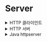 # Server

<details><summary>HTTP 클라이언트</summary>

-CONNECT</br>
호스트는 IP 주소 또는 도메인 이름을 사용할 수 있다. <br />
도메인의 경우 DNS를 활용하기 때문에 제대로 하려면 복잡해질 수 있지만, 알아서 처리해 준다.<br />
HTTP의 기본 포트 번호는 80.</br>
IP 주소와 포트 번호만 알면, 서버에 접속할 수 있다.</br>
Socket socket = new Socket(host, port);</br>

### REQUEST</br>

요청 메시지를 만들고, TCP로 전송하면 된다.</br>
<details><summary>Java text blocks(from Java13)</summary>여러 줄 문자열: Text blocks를 사용하면 여러 줄에 걸쳐 긴 문자열을 만들 수 있으며, 줄 바꿈 문자와 공백을 직접 지정할 필요가 없습니다.

줄 바꿈 및 들여쓰기: Text blocks 내에서 줄 바꿈과 들여쓰기는 그대로 유지되므로 가독성이 향상됩니다.

문자열 보간: Text blocks 내에서 ${변수}를 사용하여 문자열 보간(변수 삽입)이 가능합니다.</details>

```
String message = """
	GET / HTTP/1.1
	Host: example.com

	""";
```

또는

```
String message = "" +
	"GET / HTTP/1.1\n" +
	"Host: example.com\n" +
	"\n";
```

소켓에서 Output Stream을 얻어서 쓸 수 있다.</br>
그러나 Byte변환없이 문자열을 바로 전송하고 싶다면 Writer(OutputStreamWriter)를 쓴다(추천).</br>
⚠️ 내부적으로 버퍼가 있기 때문에 flush를 잊지 않아야 한다.

### RESPONSE</br>

소켓에서 Input Stream을 얻어서 쓸 수 있다.</br>
Byte 배열을 준비하고, 여기로 데이터를 읽어온다.</br>
응답 데이터가 우리가 준비한 배열보다 클 수도 있는데, 이 경우엔 반복해서 여러 번 읽는 작업이 필요하다. </br>
이 경우엔 우리가 준비한 배열이 Chunk(한번에 처리하는 단위)가 된다.

<details>
<summary>Java InputStream과 OutputStream </summary> 
InputStream과 OutputStream은 Java에서 바이트 기반의 입출력 작업을 수행하기 위한 중요한 추상 클래스입니다. 이러한 클래스는 입출력 스트림을 다룰 때 사용되며, 파일, 네트워크 연결, 메모리
버퍼 등 다양한 데이터 소스 및 대상과 상호작용하는 데 사용됩니다.<br>
 Java의 입출력 작업에서 중요한 역할을 하며, 데이터의 읽기와 쓰기, 버퍼링, 바이트 배열, 문자 인코딩 등을 처리하는 데 유용합니다. 

- InputStream은 바이트 단위로 데이터를 읽어오는 데 사용되는 추상 클래스입니다.
  주로 파일, 네트워크 연결, 시스템 입력 스트림 등에서 데이터를 읽을 때 사용됩니다.
- InputStream의 주요 메서드 중 일부는 read()로 시작하며, 이를 사용하여 데이터를 읽고 반환합니다. 예를 들어, read() 메서드를 사용하여 파일에서 한 바이트씩 데이터를 읽을 수 있습니다

```java
InputStream inputStream=new FileInputStream("파일경로");
        int data=inputStream.read();

``` 

- OutputStream은 바이트 단위로 데이터를 쓰는 데 사용되는 추상 클래스입니다.
  주로 파일, 네트워크 연결, 시스템 출력 스트림 등에 데이터를 쓸 때 사용됩니다.
- OutputStream의 주요 메서드 중 일부는 write()로 시작하며, 이를 사용하여 데이터를 쓰고 저장합니다. 예를 들어, write() 메서드를 사용하여 파일에 바이트 데이터를 쓸 수 있습니다.

</details>

```
InputStream inputStream = socket.getInputStream();
byte[] bytes = new byte[1_000_000];
int size = inputStream.read(bytes);
```

System.out.println(text);
실제 데이터 크기만큼 Byte 배열을 자르고, 문자열로 변환해 출력한다.

```
byte[] data = Arrays.copyOf(bytes, size);
String text = new String(data);
```

요청과 마찬가지로 Reader(InputStreamReader)를 쓰면 훨씬 편하다(추천).

```
InputStreamReader reader = new InputStreamReader(socket.getInputStream());

CharBuffer charBuffer = CharBuffer.allocate(1_000_000);

reader.read(charBuffer);

charBuffer.flip();

System.out.println(charBuffer.toString());
```

-CLOSE

```
socket.close();
```

Socket은 Closeable이기 때문에 try-with-resources를 써도 된다.

```
try (Socket socket = new Socket(host, port)) {
	// Request
	// Response
}
```

</details>
<details><summary>HTTP 서버</summary>

```
int port = 8080;

//Java에서는 ServerSocket이라는 별도의 클래스를 사용한다 (Socket을 상속한 게 아니라, 완전히 구별된다는 점에 주의).
ServerSocket listener = new ServerSocket(port); 

//클라이언트의 접속을 기다린다. 클라이언트가 접속하면 통신용 소켓을 따로 만들어서 돌려준다.
/*
I/O에서 이렇게 기다리는 걸 Blocking이라고 한다. 
파일 읽기, 쓰기 등도 모두 Blocking 동작이지만, TCP 통신에서는 네트워크 상태 같은 요인에 의해 크게 지연될 수 있고,
accept처럼 상대방의 요청이 없으면 영원히 기다리는 일이 벌어질 수 있다. 
멀티스레드나 비동기, 이벤트 기반 처리 등이 필요한 이유다.
*/
Socket socket = listener.accept();

```

<details><summary>ServerSocket class</summary>
<div>
ServerSocket은 Java에서 서버 측 네트워크 프로그래밍을 구현하는 데 사용되는 클래스입니다.</br>
ServerSocket 클래스는 서버 측에서 사용됩니다. ServerSocket은 클라이언트의 연결을 수락하면 새로운 Socket 객체를 반환합니다. 이 Socket을 사용하여 클라이언트와의 데이터 통신을
처리합니다.</br>
ServerSocket은 클라이언트로부터의 연결 요청을 수락하고, 클라이언트와의 통신을 위한 소켓 연결을 생성하는 데 사용됩니다.</br>
ServerSocket 클래스는 Socket 클래스를 직접 상속하지 않으며, 서로 상속 관계에 있지 않습니다
</div>

</details>

⚠️ 마지막 줄에 Newline(\n)을 넣는 걸 잊지 말자.</br>
제대로 하려면 Content-Type과 Content-Length를 더해주는 게 좋다.</br>
⚠️ Content-Length로 정확한 크기를 알 수 있기 때문에 마지막 줄에 Newline(\n)을 넣지 않아도 된다.

```java
String body="Hello, world!";
        byte[]bytes=body.getBytes();
        String message=""+
        "HTTP/1.1 200 OK\n"+
        "Content-Type: text/html; charset=UTF-8\n"+
        "Content-Length: "+bytes.length+"\n"+
        "\n"+
        body;
```

</details>

<details><summary> Java httpserver</summary>

- [Module jdk.httpserver](https://docs.oracle.com/en/java/javase/17/docs/api/jdk.httpserver/module-summary.html)
- [Package com.sun.net.httpserver](https://docs.oracle.com/en/java/javase/17/docs/api/jdk.httpserver/com/sun/net/httpserver/package-summary.html)
- [Non-blocking_I/O_(Java)](https://en.wikipedia.org/wiki/Non-blocking_I/O_(Java))

내부적으로 NIO를 사용하는 고수준 HTTP 서버 API.
<details><summary>Socket과 HttpServer클래스 서버 리스닝 방식에 따른 차이</summary>

Socket을 사용하는 방식은 저수준의 제어와 다양한 프로토콜을 지원하므로 유연성이 높지만 복잡하며,<br>
HttpServer 클래스를 사용하는 방식은 HTTP 기반의 웹 서버를 빠르게 구현하는 데 유용하지만 HTTP에 한정된다는 제약이 있습니다.<br>
선택은 프로젝트의 요구사항 및 개발자의 선호에 따라 달라질 것입니다.

Socket을 이용한 서버 리스닝 방식:

- 장점:

1. 간단한 구현: HttpServer 클래스를 사용하면 HTTP 프로토콜을 기반으로 한 웹 서버를 간단하게 구현할 수 있습니다.

2. 빠른 시작: HttpServer를 사용하면 웹 서버를 빠르게 시작하고 기본적인 웹 애플리케이션을 만들 수 있습니다.

3. HTTP 관련 기능 지원: HttpServer는 HTTP 메서드 및 헤더를 처리하기 위한 다양한 클래스 및 메서드를 지원합니다.

- 단점:

1. HTTP 프로토콜에 한정: HttpServer는 HTTP 프로토콜에 특화되어 있으며 다른 프로토콜을 처리하기 어렵습니다.

2. 제한된 커스터마이징: HttpServer를 사용하면 빠르게 웹 서버를 구축할 수 있지만, 기본적으로 제공되는 기능에 한정됩니다. 고급 기능을 구현하려면 추가적인 개발 및 확장이 필요할 수 있습니다.

HttpServer 클래스를 이용한 서버 리스닝 방식:

- 장점:

1. 유연성: Socket을 이용하는 서버는 TCP나 UDP 소켓을 직접 다루므로 프로토콜과 연결 관리를 완전히 제어할 수 있습니다. 이것은 다양한 응용 프로그램에 유용합니다.

2. 다양한 프로토콜: Socket을 사용하면 다양한 프로토콜을 지원할 수 있으며, 사용자 정의 프로토콜을 쉽게 구현할 수 있습니다.

- 단점:

1. 저수준 작업: Socket을 사용하는 방식은 상대적으로 저수준 작업이 필요하므로 개발과 유지 관리가 복잡할 수 있습니다.

2. 스레드 관리: 동시 다중 연결을 처리하려면 스레드 또는 다중 프로세스를 사용해야 하며, 이로 인해 스레드 관리 및 동기화 문제가 발생할 수 있습니다

</details>
<details><summary>논블로킹(Non-blocking) I/O</summary>

Java의 HttpServer 클래스는 논블로킹(Non-blocking) I/O를 사용하여 HTTP 요청을 처리하는 데 효과적으로 설계된 클래스입니다.<br> 논블로킹 I/O는 다음과 같은 특징을 가지며, 이
클래스를 통해 HTTP 서버를 만들 때 이점을 제공합니다:

- 비차단적인 처리: 논블로킹 I/O는 I/O 작업이 블로킹하지 않고 비차단적으로 처리됩니다. 이는 I/O 작업을 기다리는 동안 CPU가 다른 작업을 수행할 수 있도록 합니다. 따라서 다수의 연결을 동시에 처리하고
  동시성을 확보할 수 있습니다.
- 스레드 효율성: 논블로킹 I/O를 사용하면 모든 연결에 대해 개별 스레드를 생성하지 않아도 됩니다. 이로써 스레드의 생성 및 관리에 따른 오버헤드를 감소시킬 수 있으며, 메모리 사용을 줄일 수 있습니다.
- 이벤트 주도 아키텍처: 논블로킹 I/O 서버는 이벤트 주도 아키텍처를 사용합니다. 이는 이벤트(예: HTTP 요청 도착)가 발생할 때 적절한 핸들러(콜백 함수)가 호출되어 처리를 수행하게 됩니다. 이벤트 주도
  아키텍처는 복잡한 상태 관리를 필요로 하지 않으며, 비동기 처리를 가능하게 합니다.
- 선택기(Selector) 사용: Java의 HttpServer는 주로 Selector 클래스와 함께 사용됩니다. Selector를 사용하면 다중 I/O 채널을 모니터링하고, 이벤트가 발생한 채널에만 작업을 수행할
  수 있습니다. 이를 통해 논블로킹 I/O를 효율적으로 구현할 수 있습니다.

HttpServer 클래스를 사용하면 이러한 논블로킹 I/O 원칙을 기반으로 간단하게 HTTP 서버를 작성할 수 있습니다. 이는 높은 동시성을 가진 웹 애플리케이션을 만드는 데 유용하며, 블로킹 I/O를 사용하는
전통적인 웹 서버보다 성능과 확장성이 더 뛰어날 수 있습니다.

</details>

```java
//서버 객체 준비
InetSocketAddress address=new InetSocketAddress(8080);
        int backlog=0;
        HttpServer httpServer=HttpServer.create(address,backlog);
//URL(정확히는 path)에 핸들러 지정
        httpServer.createContext("/",(exchange)->{
        // TODO
        });
//Listen
        httpServer.start();
```

### Request

```java
String method=exchange.getRequestMethod();
        System.out.println(method);

        URI uri=exchange.getRequestURI();
        String path=uri.getPath();
        System.out.println(path);

        Headers headers=exchange.getRequestHeaders();
        for(String key:headers.keySet()){
        System.out.println(key+": "+headers.get(key));
        }

        InputStream inputStream=exchange.getRequestBody();
        String body=new String(inputStream.readAllBytes());
        System.out.println(body);
```

### Response

```java
String body="Hello, world!";
        byte[]bytes=body.getBytes();
        exchange.sendResponseHeaders(200,bytes.length);
        OutputStream outputStream=exchange.getResponseBody();
        outputStream.write(bytes);
        outputStream.flush();
```

</details>